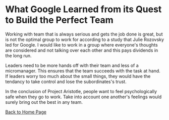 # What Google Learned from its Quest to Build the Perfect Team

Working with team that is always serious and gets the job done is great, but is not the optimal group to work for according to a study that Julie Rozovsky led for Google. I would like to work in a group where everyone's thoughts are considered and not talking over each other and this pays dividends in the long run.

Leaders need to be more hands off with their team and less of a micromanager. This ensures that the team succeeds with the task at hand. If leaders worry too much about the small things, they would have the tendancy to take control and lose the subordinates's trust. 

In the conclusion of Project Aristotle, people want to feel psychologically safe when they go to work. Take into account one another's feelings would surely bring out the best in any team.

[Back to Home Page](https://kmangub.github.io/reading-notes-master/)